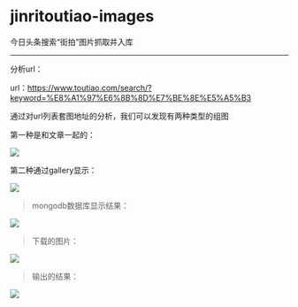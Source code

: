 # jinritoutiao-images
今日头条搜索“街拍”图片抓取并入库

----------



分析url：

url：https://www.toutiao.com/search/?keyword=%E8%A1%97%E6%8B%8D%E7%BE%8E%E5%A5%B3

通过对url列表套图地址的分析，我们可以发现有两种类型的组图

第一种是和文章一起的：

![](https://i.imgur.com/yBupDBL.png)

第二种通过gallery显示：

![](https://i.imgur.com/PlHDdxC.png)



> mongodb数据库显示结果：

![](https://i.imgur.com/kAh4c0e.jpg)

> 下载的图片：

![](https://i.imgur.com/U8uLxII.jpg)

> 输出的结果：

![](https://i.imgur.com/knI3IoZ.png)